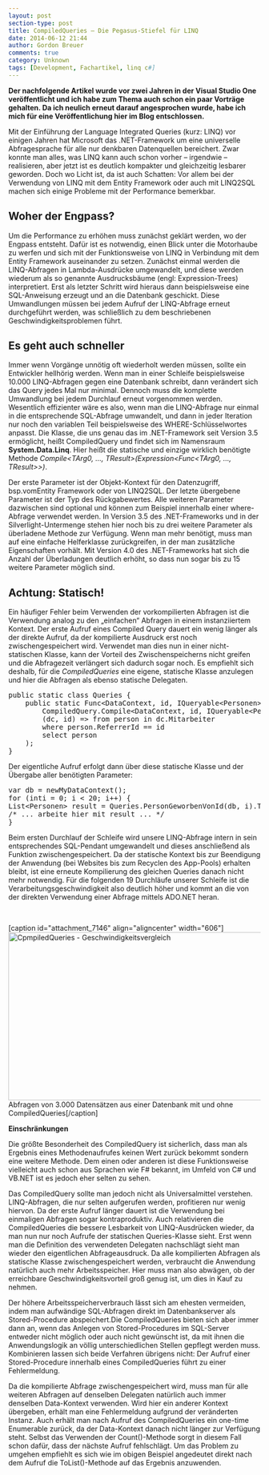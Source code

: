 ```yaml
---
layout: post
section-type: post
title: CompiledQueries – Die Pegasus-Stiefel für LINQ
date: 2014-06-12 21:44
author: Gordon Breuer
comments: true
category: Unknown
tags: [Development, Fachartikel, linq c#]
---
```

<strong>Der nachfolgende Artikel wurde vor zwei Jahren in der Visual Studio One veröffentlicht und ich habe zum Thema auch schon ein paar Vorträge gehalten. Da ich neulich erneut darauf angesprochen wurde, habe ich mich für eine Veröffentlichung hier im Blog entschlossen.</strong>

Mit der Einführung der Language Integrated Queries (kurz: LINQ) vor einigen Jahren hat Microsoft das .NET-Framework um eine universelle Abfragesprache für alle nur denkbaren Datenquellen bereichert. Zwar konnte man alles, was LINQ kann auch schon vorher – irgendwie – realisieren, aber jetzt ist es deutlich kompakter und gleichzeitig lesbarer geworden. Doch wo Licht ist, da ist auch Schatten: Vor allem bei der Verwendung von LINQ mit dem Entity Framework oder auch mit LINQ2SQL machen sich einige Probleme mit der Performance bemerkbar.
<h2><b>Woher der Engpass?</b></h2>
Um die Performance zu erhöhen muss zunächst geklärt werden, wo der Engpass entsteht. Dafür ist es notwendig, einen Blick unter die Motorhaube zu werfen und sich mit der Funktionsweise von LINQ in Verbindung mit dem Entity Framework auseinander zu setzen. Zunächst einmal werden die LINQ-Abfragen in Lambda-Ausdrücke umgewandelt, und diese werden wiederum als so genannte Ausdrucksbäume (engl: Expression-Trees) interpretiert. Erst als letzter Schritt wird hieraus dann beispielsweise eine SQL-Anweisung erzeugt und an die Datenbank geschickt. Diese Umwandlungen müssen bei jedem Aufruf der LINQ-Abfrage erneut durchgeführt werden, was schließlich zu dem beschriebenen Geschwindigkeitsproblemen führt.
<h2><b>Es geht auch schneller</b></h2>
Immer wenn Vorgänge unnötig oft wiederholt werden müssen, sollte ein Entwickler hellhörig werden. Wenn man in einer Schleife beispielsweise 10.000 LINQ-Abfragen gegen eine Datenbank schreibt, dann verändert sich das Query jedes Mal nur minimal. Dennoch muss die komplette Umwandlung bei jedem Durchlauf erneut vorgenommen werden. Wesentlich effizienter wäre es also, wenn man die LINQ-Abfrage nur einmal in die entsprechende SQL-Abfrage umwandelt, und dann in jeder Iteration nur noch den variablen Teil beispielsweise des WHERE-Schlüsselwortes anpasst. Die Klasse, die uns genau das im .NET-Framework seit Version 3.5 ermöglicht, heißt CompiledQuery und findet sich im Namensraum <strong>System.Data.Linq</strong>. Hier heißt die statische und einzige wirklich benötigte Methode <em>Compile&lt;TArg0, …, TResult&gt;(Expression&lt;Func&lt;TArg0, …, TResult&gt;&gt;)</em>.

Der erste Parameter ist der Objekt-Kontext für den Datenzugriff, bsp.vomEntity Framework oder von LINQ2SQL. Der letzte übergebene Parameter ist der Typ des Rückgabewertes. Alle weiteren Parameter dazwischen sind optional und können zum Beispiel innerhalb einer where-Abfrage verwendet werden. In Version 3.5 des .NET-Frameworks und in der Silverlight-Untermenge stehen hier noch bis zu drei weitere Parameter als überladene Methode zur Verfügung. Wenn man mehr benötigt, muss man auf eine einfache Helferklasse zurückgreifen, in der man zusätzliche Eigenschaften vorhält. Mit Version 4.0 des .NET-Frameworks hat sich die Anzahl der Überladungen deutlich erhöht, so dass nun sogar bis zu 15 weitere Parameter möglich sind.
<h2><b>Achtung: Statisch!</b></h2>
Ein häufiger Fehler beim Verwenden der vorkompilierten Abfragen ist die Verwendung analog zu den „einfachen“ Abfragen in einem instanziiertem Kontext. Der erste Aufruf eines Compiled Query dauert ein wenig länger als der direkte Aufruf, da der kompilierte Ausdruck erst noch zwischengespeichert wird. Verwendet man dies nun in einer nicht-statischen Klasse, kann der Vorteil des Zwischenspeicherns nicht greifen und die Abfragezeit verlängert sich dadurch sogar noch. Es empfiehlt sich deshalb, für die <em>CompiledQueries </em>eine eigene, statische Klasse anzulegen und hier die Abfragen als ebenso statische Delegaten.
<pre>public static class Queries {
    public static Func&lt;DataContext, id, IQueryable&lt;Personen&gt;&gt; PersonGeworbenVonId =
        CompiledQuery.Compile&lt;DataContext, id, IQueryable&lt;Personen&gt;&gt;(
        (dc, id) =&gt; from person in dc.Mitarbeiter
        where person.ReferrerId == id
        select person
    );
}</pre>
Der eigentliche Aufruf erfolgt dann über diese statische Klasse und der Übergabe aller benötigten Parameter:
<pre>var db = newMyDataContext();
for (inti = 0; i &lt; 20; i++) {
List&lt;Personen&gt; result = Queries.PersonGeworbenVonId(db, i).ToList();
/* ... arbeite hier mit result ... */
}</pre>
Beim ersten Durchlauf der Schleife wird unsere LINQ-Abfrage intern in sein entsprechendes SQL-Pendant umgewandelt und dieses anschließend als Funktion zwischengespeichert. Da der statische Kontext bis zur Beendigung der Anwendung (bei Websites bis zum Recyclen des App-Pools) erhalten bleibt, ist eine erneute Kompilierung des gleichen Queries danach nicht mehr notwendig. Für die folgenden 19 Durchläufe unserer Schleife ist die Verarbeitungsgeschwindigkeit also deutlich höher und kommt an die von der direkten Verwendung einer Abfrage mittels ADO.NET heran.

&nbsp;

[caption id="attachment_7146" align="aligncenter" width="606"]<a href="http://anheledirwp.blob.core.windows.net/wordpress/2014/06/ResReader.png"><img class="wp-image-7146 size-full" src="http://anheledirwp.blob.core.windows.net/wordpress/2014/06/ResReader.png" alt="CpmpiledQueries - Geschwindigkeitsvergleich" width="606" height="336" /></a> Abfragen von 3.000 Datensätzen aus einer Datenbank mit und ohne CompiledQueries[/caption]

<b></b><b>Einschränkungen</b>

Die größte Besonderheit des CompiledQuery ist sicherlich, dass man als Ergebnis eines Methodenaufrufes keinen Wert zurück bekommt sondern eine weitere Methode. Dem einen oder anderen ist diese Funktionsweise vielleicht auch schon aus Sprachen wie F# bekannt, im Umfeld von C# und VB.NET ist es jedoch eher selten zu sehen.

Das CompiledQuery sollte man jedoch nicht als Universalmittel verstehen. LINQ-Abfragen, die nur selten aufgerufen werden, profitieren nur wenig hiervon. Da der erste Aufruf länger dauert ist die Verwendung bei einmaligen Abfragen sogar kontraproduktiv. Auch relativieren die CompiledQueries die bessere Lesbarkeit von LINQ-Ausdrücken wieder, da man nun nur noch Aufrufe der statischen Queries-Klasse sieht. Erst wenn man die Definition des verwendeten Delegaten nachschlägt sieht man wieder den eigentlichen Abfrageausdruck. Da alle kompilierten Abfragen als statische Klasse zwischengespeichert werden, verbraucht die Anwendung natürlich auch mehr Arbeitsspeicher. Hier muss man also abwägen, ob der erreichbare Geschwindigkeitsvorteil groß genug ist, um dies in Kauf zu nehmen.

Der höhere Arbeitsspeicherverbrauch lässt sich am ehesten vermeiden, indem man aufwändige SQL-Abfragen direkt im Datenbankserver als Stored-Procedure abspeichert.Die CompiledQueries bieten sich aber immer dann an, wenn das Anlegen von Stored-Procedures im SQL-Server entweder nicht möglich oder auch nicht gewünscht ist, da mit ihnen die Anwendungslogik an völlig unterschiedlichen Stellen gepflegt werden muss. Kombinieren lassen sich beide Verfahren übrigens nicht: Der Aufruf einer Stored-Procedure innerhalb eines CompiledQueries führt zu einer Fehlermeldung.

Da die kompilierte Abfrage zwischengespeichert wird, muss man für alle weiteren Abfragen auf denselben Delegaten natürlich auch immer denselben Data-Kontext verwenden. Wird hier ein anderer Kontext übergeben, erhält man eine Fehlermeldung aufgrund der veränderten Instanz. Auch erhält man nach Aufruf des CompiledQueries ein one-time Enumerable zurück, da der Data-Kontext danach nicht länger zur Verfügung steht. Selbst das Verwenden der Count()-Methode sorgt in diesem Fall schon dafür, dass der nächste Aufruf fehlschlägt. Um das Problem zu umgehen empfiehlt es sich wie im obigen Beispiel angedeutet direkt nach dem Aufruf die ToList()-Methode auf das Ergebnis anzuwenden.

